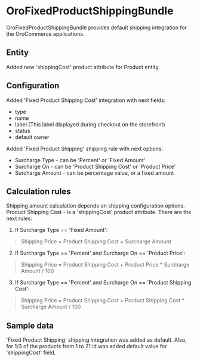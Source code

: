 OroFixedProductShippingBundle
=============================

OroFixedProductShippingBundle provides default shipping integration for the OroCommerce applications.

Entity
------
Added new 'shippingCost' product attribute for Product entity.

Configuration
-------------
Added 'Fixed Product Shipping Cost' integration with next fields:
* type
* name
* label (This label displayed during checkout on the storefront)
* status
* default owner

Added 'Fixed Product Shipping' shipping rule with next options:
* Surcharge Type - can be 'Percent' or 'Fixed Amount'
* Surcharge On - can be 'Product Shipping Cost' or 'Product Price'
* Surcharge Amount - can be percentage value, or a fixed amount

Calculation rules
-----------------
Shipping amount calculation depends on shipping configuration options.
Product Shipping Cost - is a 'shippingCost' product attribute.
There are the next rules:

1. If Surcharge Type == 'Fixed Amount':
> Shipping Price = Product Shipping Cost + Surcharge Amount
2. If Surcharge Type == 'Percent' and Surcharge On == 'Product Price':
> Shipping Price = Product Shipping Cost + Product Price * Surcharge Amount / 100
3. If Surcharge Type == 'Percent' and Surcharge On == 'Product Shipping Cost':
> Shipping Price = Product Shipping Cost + Product Shipping Cost * Surcharge Amount / 100

Sample data
-----------
'Fixed Product Shipping' shipping integration was added as default.
Also, for 1/3 of the products from 1 to 21 id was added default value for 'shippingCost' field.
